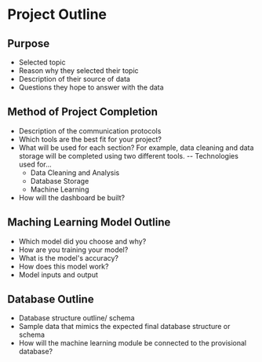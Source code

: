 # Project Outline

## Purpose 
- Selected topic
- Reason why they selected their topic
- Description of their source of data
- Questions they hope to answer with the data

## Method of Project Completion
- Description of the communication protocols
- Which tools are the best fit for your project? 
- What will be used for each section? For example, data cleaning and data storage will be completed using two different tools. 
-- Technologies used for...
  - Data Cleaning and Analysis
  - Database Storage
  - Machine Learning
- How will the dashboard be built? 

## Maching Learning Model Outline
- Which model did you choose and why?
- How are you training your model?
- What is the model's accuracy?
- How does this model work?
- Model inputs and output

## Database Outline
- Database structure outline/ schema
- Sample data that mimics the expected final database structure or schema
- How will the machine learning module be connected to the provisional database?
